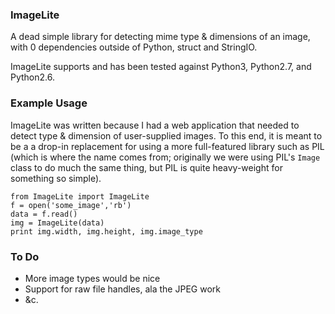### ImageLite ###

 A dead simple library for detecting mime type & dimensions of an image, with 0 dependencies outside of
 Python, struct and StringIO.

ImageLite supports and has been tested against Python3, Python2.7, and Python2.6.

### Example Usage ###

ImageLite was written because I had a web application that needed to detect type & dimension of 
user-supplied images. To this end, it is meant to be a a drop-in replacement for using a more 
full-featured library such as PIL (which is where the name comes from; originally we were using
PIL's `Image` class to do much the same thing, but PIL is quite heavy-weight for something so simple).

    from ImageLite import ImageLite
    f = open('some_image','rb')
    data = f.read()
    img = ImageLite(data)
    print img.width, img.height, img.image_type

### To Do ###

- More image types would be nice
- Support for raw file handles, ala the JPEG work
- &c.
